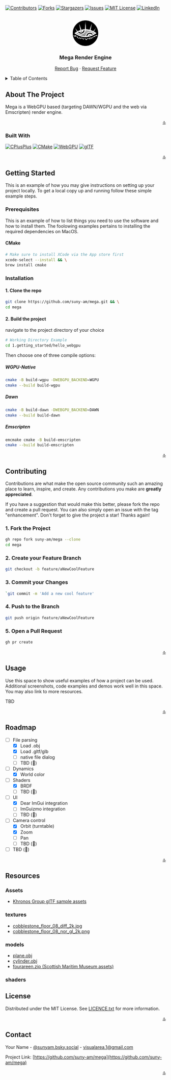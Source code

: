 <a name="readme-top"></a>

<!-- PROJECT SHIELDS -->
[![Contributors][contributors-shield]][contributors-url]
[![Forks][forks-shield]][forks-url]
[![Stargazers][stars-shield]][stars-url]
[![Issues][issues-shield]][issues-url]
[![MIT License][license-shield]][license-url]
[![LinkedIn][linkedin-shield]][linkedin-url]

<!-- PROJECT LOGO -->
<br />
<div align="center">
  <a href="https://github.com/suny-am/mega">
    <img src=".docs/images/logo.png" alt="Logo" width="80" height="80">
  </a>

<h3 align="center">Mega Render Engine</h3>
  <p align="center">
    <!-- <a href="https://github.com/suny-am/mega"><strong>Explore the docs »</strong></a>
    ·
    <a href="https://github.com/suny-am/mega">View Demo</a>
    · -->
    <a href="https://github.com/suny-am/mega/issues/new?labels=bug&template=bug-report---.md">Report Bug</a>
    ·
    <a href="https://github.com/suny-am/mega/issues/new?labels=enhancement&template=feature-request---.md">Request Feature</a>
  </p>
</div>

<!-- TABLE OF CONTENTS -->
<details>
  <summary>Table of Contents</summary>
  <ol>
    <li>
      <a href="#about-the-project">About The Project</a>
      <ul>
        <li><a href="#built-with">Built With</a></li>
      </ul>
    </li>
    <li>
      <a href="#getting-started">Getting Started</a>
      <ul>
        <li><a href="#prerequisites">Prerequisites</a></li>
        <li><a href="#installation">Installation</a></li>
      </ul>
    </li>
    <li><a href="#usage">Usage</a></li>
    <li><a href="#roadmap">Roadmap</a></li>
    <li><a href="#contributing">Contributing</a></li>
    <li><a href="#resources">Resources</a></li>
    <li><a href="#license">License</a></li>
    <li><a href="#contact">Contact</a></li>
  </ol>
</details>

<!-- ABOUT THE PROJECT -->
## About The Project

<!-- 
[![Product Name Screen Shot][product-screenshot]](https://example.com)
-->

Mega is a WebGPU based (targeting DAWN/WGPU and the web via Emscripten) render engine.

<p align="right"><a href="#readme-top">🔝</a></p>

### Built With

[![CPlusPlus][CPlusPlus]][CPlusPlus-url]
[![CMake][Cmake]][CMake-url]
[![WebGPU][WebGPU]][WebGPU-url]
[![glTF][glTF]][glTF-url]

<p align="right"><a href="#readme-top">🔝</a></p>

<!-- GETTING STARTED -->
## Getting Started

This is an example of how you may give instructions on setting up your project locally.
To get a local copy up and running follow these simple example steps.

### Prerequisites

This is an example of how to list things you need to use the software and how to install them.
The foolowing examples pertains to installing the required dependencies on MacOS.

#### CMake

  ```sh
  # Make sure to install XCode via the App store first
  xcode-select --install && \
  brew install cmake
  ```

### Installation

#### 1. Clone the repo

```sh
git clone https://github.com/suny-am/mega.git && \
cd mega
```

#### 2. Build the project

navigate to the project directory of your choice

```sh
# Working Directory Example
cd 1.getting_started/hello_webgpu
```

Then choose one of three compile options:

##### WGPU-Native

```sh
cmake -B build-wgpu -DWEBGPU_BACKEND=WGPU
cmake --build build-wgpu
```

##### Dawn

```sh
cmake -B build-dawn -DWEBGPU_BACKEND=DAWN
cmake --build build-dawn
```

##### Emscripten

```sh
emcmake cmake -B build-emscripten
cmake --build build-emscripten
```

<p align="right"><a href="#readme-top">🔝</a></p>

<!-- CONTRIBUTING -->
## Contributing

Contributions are what make the open source community such an amazing place to learn, inspire, and create. Any contributions you make are **greatly appreciated**.

If you have a suggestion that would make this better, please fork the repo and create a pull request. You can also simply open an issue with the tag "enhancement".
Don't forget to give the project a star! Thanks again!

### 1. Fork the Project

```sh
gh repo fork suny-am/mega --clone
cd mega
```

### 2. Create your Feature Branch

```sh
git checkout -b feature/aNewCoolFeature
```

### 3. Commit your Changes

```sh
`git commit -m 'Add a new cool feature'
```

### 4. Push to the Branch

```sh
git push origin feature/aNewCoolFeature
```

### 5. Open a Pull Request

```sh
gh pr create 
```

<p align="right"><a href="#readme-top">🔝</a></p>

<!-- USAGE EXAMPLES -->
## Usage

Use this space to show useful examples of how a project can be used. Additional screenshots, code examples and demos work well in this space. You may also link to more resources.

TBD

<p align="right"><a href="#readme-top">🔝</a></p>

<!-- ROADMAP -->
## Roadmap

- [ ] File parsing
  - [x] Load .obj
  - [x] Load .gltf/glb
  - [ ] native file dialog
  - [ ] TBD (🚧)
- [ ] Dynamics
  - [x] World color
- [ ] Shaders
  - [x] BRDF
  - [ ] TBD (🚧)
- [ ] UI
  - [x] Dear ImGui integration
  - [ ] ImGuizmo integration
  - [ ] TBD (🚧)
- [ ] Camera control
  - [x] Orbit (turntable)
  - [x] Zoom
  - [ ] Pan
  - [ ] TBD (🚧)
- [ ] TBD (🚧)

<p align="right"><a href="#readme-top">🔝</a></p>

<!-- RESOURCES -->

## Resources

### Assets

- [Khronos Group glTF sample assets](https://github.com/KhronosGroup/glTF-Sample-Assets)

### textures

- [cobblestone_floor_08_diff_2k.jpg](https://eliemichel.github.io/LearnWebGPU/_downloads/c69c56204b32f85418889a40235cf7f5/cobblestone_floor_08_diff_2k.jpg)
- [cobblestone_floor_08_nor_gl_2k.png](https://eliemichel.github.io/LearnWebGPU/_downloads/5d69b9dffba8a2649b8c223d042347b7/cobblestone_floor_08_nor_gl_2k.png)

### models

- [plane.obj](https://eliemichel.github.io/LearnWebGPU/_downloads/4336d1767fec66e6d2c5aca98e086357/plane.obj)
- [cylinder.obj](https://eliemichel.github.io/LearnWebGPU/_downloads/a807bbb5c9ad69e555e25d70b1fcf26e/cylinder.obj)
- [fourareen.zip (Scottish Maritim Museum assets)](https://eliemichel.github.io/LearnWebGPU/_downloads/b191c7338d2723dd56474556616f5411/fourareen.zip)

### shaders

<!-- LICENSE -->
## License

Distributed under the MIT License. See [LICENCE.txt](LICENCE.txt) for more information.

<p align="right"><a href="#readme-top">🔝</a></p>

<!-- CONTACT -->
## Contact

Your Name - [@sunyam.bsky.social](https://bsky.app/profile/sunyam.bsky.social) - [visualarea.1@gmail.com](mailto:visualarea.1@gmail.com)

Project Link: [https://github.com/suny-am/mega](https://github.com/suny-am/mega)

<p align="right"><a href="#readme-top">🔝</a></p>

<!-- MARKDOWN LINKS & IMAGES -->
<!-- https://www.markdownguide.org/basic-syntax/#reference-style-links -->
[contributors-shield]: https://img.shields.io/github/contributors/suny-am/mega.svg?style=for-the-badge
[contributors-url]: https://github.com/suny-am/mega/graphs/contributors
[forks-shield]: https://img.shields.io/github/forks/suny-am/mega?style=for-the-badge
[forks-url]: https://github.com/suny-am/mega/network/members
[stars-shield]: https://img.shields.io/github/stars/suny-am/mega.svg?style=for-the-badge
[stars-url]: https://github.com/suny-am/mega/stargazers
[issues-shield]: https://img.shields.io/github/issues/suny-am/mega.svg?style=for-the-badge
[issues-url]: https://github.com/suny-am/mega/issues
[license-shield]: https://img.shields.io/github/license/suny-am/mega.svg?style=for-the-badge
[license-url]: https://github.com/suny-am/mega/blob/master/LICENSE.txt
[linkedin-shield]: https://img.shields.io/badge/-LinkedIn-black.svg?style=for-the-badge&logo=linkedin&colorB=555
[linkedin-url]: https://linkedin.com/in/carl-sandberg-01070a2b6/
[CPlusPlus]: https://img.shields.io/badge/c%2B%2B-00599C?style=for-the-badge&logo=cplusplus
[CPlusPlus-url]: https://cplusplus.com
[CMake]: https://img.shields.io/badge/cmake-064F8C?style=for-the-badge&logo=cmake
[CMake-url]: https://cmake.org
[WebGPU]: https://img.shields.io/badge/webgpu-%23005A9C?style=for-the-badge&logo=webgpu
[WebGPU-url]: https://gpuweb.github.io
[glTF]: https://img.shields.io/badge/gltf-%2387C540?style=for-the-badge&logo=gltf&logoColor=black&logoSize=auto
[glTF-url]:https://www.khronos.org/gltf/
